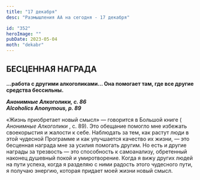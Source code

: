 ```yaml
---
title: "17 декабря"
desc: "Размышления АА на сегодня - 17 декабря"

id: "352"
heroImage: ""
pubDate: 2023-05-04
moth: "dekabr"
---
```


## БЕСЦЕННАЯ НАГРАДА

**…работа с другими алкоголиками… Она помогает там, где все другие средства
бессильны.**

**_Анонимные Алкоголики, с. 86  
Alcoholics Anonymous, p. 89_**

«Жизнь приобретает новый смысл» — говорится в Большой книге ( _Анонимные
Алкоголики_ , с. 89). Это обещание помогло мне избежать своекорыстия и жалости
к себе. Наблюдать за тем, как растут люди в этой чудесной Программе и как
улучшается качество их жизни, — это бесценная награда мне за усилия помогать
другим. Но есть и другие награды за трезвость — это способность к самоанализу,
обретенный наконец душевный покой и умиротворение. Когда я вижу других людей
на пути успеха, когда я разделяю с ними радость этого чудесного пути, я
получаю энергию, которая придает моей жизни новый смысл.
